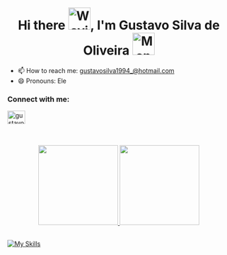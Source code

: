 <h1 align="center">Hi there <img src="https://raw.githubusercontent.com/Tarikul-Islam-Anik/Telegram-Animated-Emojis/main/People/Waving%20Hand.webp" alt="Waving Hand" width="50" height="50" />, I'm Gustavo Silva de Oliveira  <img src="https://raw.githubusercontent.com/Tarikul-Islam-Anik/Telegram-Animated-Emojis/main/People/Man%20Technologist.webp" alt="Man Technologist" width="50" height="50" /></h1>

- 📫 How to reach me:  gustavosilva1994_@hotmail.com
- 😄 Pronouns:  Ele
<h3 align="left">Connect with me:</h3>
<p align="left">
<a href="https://www.linkedin.com/in/gustavo-silva-de-oliveira-247a53111/" target="blank"><img align="center" src="https://raw.githubusercontent.com/rahuldkjain/github-profile-readme-generator/master/src/images/icons/Social/linked-in-alt.svg" alt="gustavo" height="30" width="40" /></a>
</p>
<br>
<br>

<div align="center">
  <a href="https://github.com/Gsilvaol">
    <img height="180em" src="https://github-readme-stats.vercel.app/api?username=Gsilvaol&show_icons=true&theme=outrun"/>
    <img height="180em" src="https://github-readme-stats.vercel.app/api/top-langs/?username=Gsilvaol&layout=compact&langs_count=7&theme=outrun"/>
    
</div>
<br>

[![My Skills](https://skillicons.dev/icons?i=js,html,css,nodejs,react,typescript)](https://skillicons.dev)

<br>
  <br>
  
  
